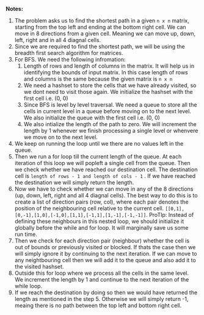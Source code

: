 **Notes:**

1. The problem asks us to find the shortest path in a given `n x n` matrix, starting from the top left and ending at the bottom right cell. We can move in 8 directions from a given cell. Meaning we can move up, down, left, right and in all 4 diagnal cells.
2. Since we are required to find the shortest path, we will be using the breadth first search algorithm for matrices.
3. For BFS. We need the following infromation:
   1. Length of rows and length of columns in the matrix. It will help us in identifying the bounds of input matrix. In this case length of rows and columns is the same because the given matrix is `n x n`
   2. We need a hashset to store the cells that we have already visited, so we dont need to visit those again. We initialize the hashset with the first cell i.e. (0, 0)
   3. Since BFS is level by level traversal. We need a queue to store all the cells in current level in a queue before moving on to the next level. We also initialize the queue with the first cell i.e. (0, 0)
   4. We also intialize the length of the path to zero. We will increment the length by 1 whenever we finish processing a single level or whenvere we move on to the next level.
4. We keep on running the loop until we there are no values left in the queue.
5. Then we run a for loop till the current length of the queue. At each iteration of this loop we will popleft a single cell from the queue. Then we check whether we have reached our destination cell. The destination cell is `length of rows - 1 and length of cols - 1` . If we have reached the destination we will simply return the length.
6. Now we have to check whether we can move in any of the 8 directions (up, down, left, right and all 4 diagnal cells). The best way to do this is to create a list of direction pairs (row, col), where each pair denotes the position of the neighbouring cell relative to the current cell. `[[0,1],[0,-1],[1,0],[-1,0],[1,1],[-1,1],[1,-1],[-1,-1]]`. ProTIp: Instead of defining these neighbours in this nested loop, we should initialize it globally before the while and for loop. It will marginally save us some run time. 
7. Then we check for each direction pair (neighbour) whether the cell is out of bounds or previously visited or blocked. If thats the case then we will simply ignore it by continuing to the next iteration. If we can move to any neightbouring cell then we will add it to the queue and also add it to the visited hashset.
8. Outside this for loop where we process all the cells in the same level. We increment the length by 1 and continue to the next iteration of the while loop.
9. If we reach the destination by doing so then we would have returned the length as mentioned in the step 5. Otherwise we will simply return -1, meaing there is no path between the top left and bottom right cell.
